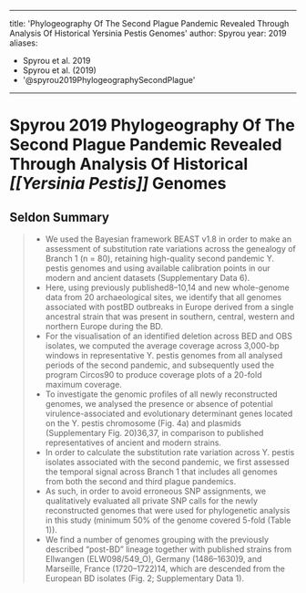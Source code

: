 
---
title: 'Phylogeography Of The Second Plague Pandemic Revealed Through Analysis Of Historical Yersinia Pestis Genomes'
author: Spyrou
year: 2019
aliases: 
  - Spyrou et al. 2019
  - Spyrou et al. (2019)
  - '@spyrou2019PhylogeographySecondPlague'
---

# Spyrou 2019 Phylogeography Of The Second Plague Pandemic Revealed Through Analysis Of Historical *[[Yersinia Pestis]]* Genomes

## Seldon Summary

> - We used the Bayesian framework BEAST v1.8 in order to make an assessment of substitution rate variations across the genealogy of Branch 1 (n = 80), retaining high-quality second pandemic Y. pestis genomes and using available calibration points in our modern and ancient datasets (Supplementary Data 6).
> - Here, using previously published8–10,14 and new whole-genome data from 20 archaeological sites, we identify that all genomes associated with postBD outbreaks in Europe derived from a single ancestral strain that was present in southern, central, western and northern Europe during the BD.
> - For the visualisation of an identified deletion across BED and OBS isolates, we computed the average coverage across 3,000-bp windows in representative Y. pestis genomes from all analysed periods of the second pandemic, and subsequently used the program Circos90 to produce coverage plots of a 20-fold maximum coverage.
> - To investigate the genomic profiles of all newly reconstructed genomes, we analysed the presence or absence of potential virulence-associated and evolutionary determinant genes located on the Y. pestis chromosome (Fig. 4a) and plasmids (Supplementary Fig. 20)36,37, in comparison to published representatives of ancient and modern strains.
> - In order to calculate the substitution rate variation across Y. pestis isolates associated with the second pandemic, we first assessed the temporal signal across Branch 1 that includes all genomes from both the second and third plague pandemics.
> - As such, in order to avoid erroneous SNP assignments, we qualitatively evaluated all private SNP calls for the newly reconstructed genomes that were used for phylogenetic analysis in this study (minimum 50% of the genome covered 5-fold (Table 1)).
> - We find a number of genomes grouping with the previously described “post-BD” lineage together with published strains from Ellwangen (ELW098/549_O), Germany (1486–1630)9, and Marseille, France (1720–1722)14, which are descended from the European BD isolates (Fig. 2; Supplementary Data 1).